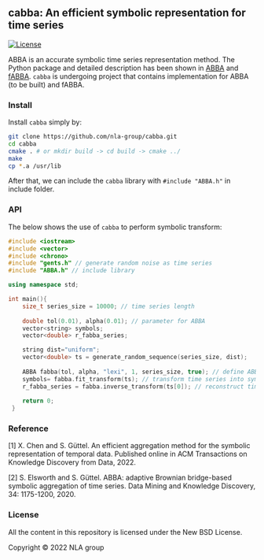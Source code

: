 ## cabba: An efficient symbolic representation for time series 

[![License](https://img.shields.io/badge/License-BSD%203--Clause-greenyellow.svg)](https://opensource.org/licenses/BSD-3-Clause)

ABBA is an accurate symbolic time series representation method. The Python package and detailed description has been shown in [ABBA](https://github.com/nla-group/ABBA) and [fABBA](https://github.com/nla-group/fABBA).  ``cabba`` is undergoing project that contains implementation for ABBA (to be built) and fABBA. 

### Install
Install ``cabba`` simply by:
```sh
git clone https://github.com/nla-group/cabba.git
cd cabba
cmake . # or mkdir build -> cd build -> cmake ../
make 
cp *.a /usr/lib 
```

After that, we can include the ``cabba`` library with ``#include "ABBA.h"`` in include folder.

### API

The below shows the use of ``cabba`` to perform symbolic transform:

```c++
#include <iostream>
#include <vector>
#include <chrono> 
#include "gents.h" // generate random noise as time series
#include "ABBA.h" // include library

using namespace std;

int main(){
    size_t series_size = 10000; // time series length
    
    double tol(0.01), alpha(0.01); // parameter for ABBA
    vector<string> symbols;
    vector<double> r_fabba_series;

    string dist="uniform";
    vector<double> ts = generate_random_sequence(series_size, dist);
    
    ABBA fabba(tol, alpha, "lexi", 1, series_size, true); // define ABBA object
    symbols= fabba.fit_transform(ts); // transform time series into symbols
    r_fabba_series = fabba.inverse_transform(ts[0]); // reconstruct time series from symbols
    
    return 0;
 }
```



### Reference

[1] X. Chen and S. Güttel. An efficient aggregation method for the symbolic representation of temporal data. Published online in ACM Transactions on Knowledge Discovery from Data, 2022. 

[2] S. Elsworth and S. Güttel. ABBA: adaptive Brownian bridge-based symbolic aggregation of time series. Data Mining and Knowledge Discovery, 34: 1175-1200, 2020.



### License
All the content in this repository is licensed under the New BSD License.

Copyright © 2022 NLA group
